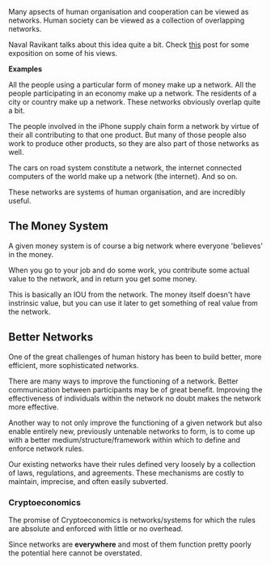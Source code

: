 Many apsects of human organisation and cooperation can be viewed as networks. Human society can be viewed as a collection of overlapping networks.

Naval Ravikant talks about this idea quite a bit. Check [this](https://hackernoon.com/reflections-on-the-best-blockchain-tweets-ever-written-d488af960d4f) post for some exposition on some of his views.

**Examples**

All the people using a particular form of money make up a network. All the people participating in an economy make up a network. The residents of a city or country make up a network. These networks obviously overlap quite a bit.

The people involved in the iPhone supply chain form a network by virtue of their all contributing to that one product. But many of those people also work to produce other products, so they are also part of those networks as well.

The cars on road system constitute a network, the internet connected computers of the world make up a network (the internet). And so on.

These networks are systems of human organisation, and are incredibly useful.

## The Money System
A given money system is of course a big network where everyone 'believes' in the money.

When you go to your job and do some work, you contribute some actual value to the network, and in return you get some money. 

This is basically an IOU from the network. The money itself doesn't have instrinsic value, but you can use it later to get something of real value from the network.

## Better Networks
One of the great challenges of human history has been to build better, more efficient, more sophisticated networks.

There are many ways to improve the functioning of a network. Better communication between participants may be of great benefit. Improving the effectiveness of individuals within the network no doubt makes the network more effective.

Another way to not only improve the functioning of a given network but also enable entirely new, previously untenable networks to form, is to come up with a better medium/structure/framework within which to define and enforce network rules.

Our existing networks have their rules defined very loosely by a collection of laws, regulations, and agreements. These mechanisms are costly to maintain, imprecise, and often easily subverted.

### Cryptoeconomics
The promise of Cryptoeconomics is networks/systems for which the rules are absolute and enforced with little or no overhead.

Since networks are **everywhere** and most of them function pretty poorly the potential here cannot be overstated.
